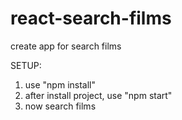 # react-search-films
create app for search films


SETUP: 
1. use "npm install" 
2. after install project, use "npm start"
3. now search films 
